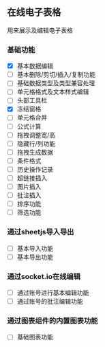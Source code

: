 ## 在线电子表格

用来展示及编辑电子表格

### 基础功能
- [x] 基本数据编辑
- [ ] 基本删除/剪切/插入/复制功能
- [ ] 基础数据类型及类型兼容处理
- [ ] 单元格格式及文本样式编辑
- [ ] 头部工具栏
- [x] 冻结窗格
- [ ] 单元格合并
- [ ] 公式计算
- [ ] 拖拽调整宽/高
- [ ] 隐藏行/列功能
- [ ] 拖拽生成数据
- [ ] 条件格式
- [ ] 历史操作记录
- [ ] 超链接插入
- [ ] 图片插入
- [ ] 批注插入
- [ ] 排序功能
- [ ] 筛选功能

### 通过sheetjs导入导出

- [ ] 基本导入功能
- [ ] 基本导出功能

### 通过socket.io在线编辑

- [ ] 通过账号进行基本编辑功能
- [ ] 通过账号的批注编辑功能

### 通过图表组件的内置图表功能

- [ ] 基础图表功能
